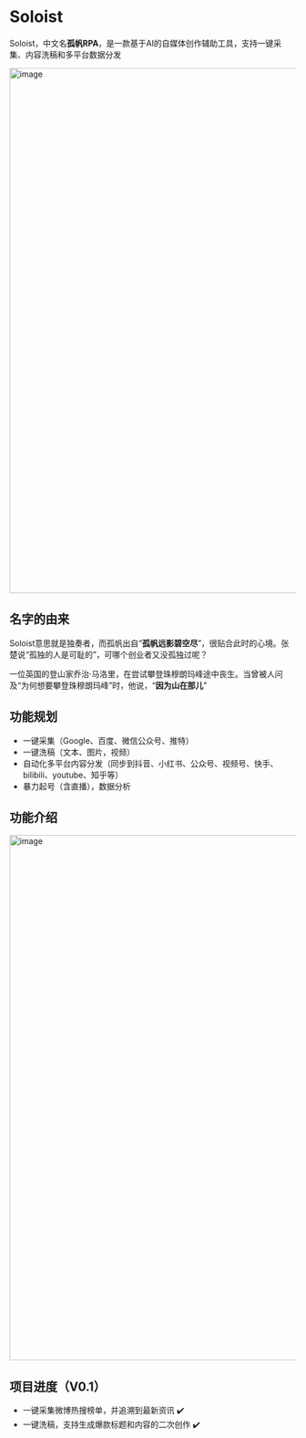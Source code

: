 # Soloist

Soloist，中文名**孤帆RPA**，是一款基于AI的自媒体创作辅助工具，支持一键采集、内容洗稿和多平台数据分发

<img width="921" alt="image" src="https://github.com/LinkedSea/Soloist/assets/16484499/741afd04-8932-41e2-9e35-ed7b37da2447">

## 名字的由来

Soloist意思就是独奏者，而孤帆出自“**孤帆远影碧空尽**”，很贴合此时的心境。张楚说“孤独的人是可耻的”，可哪个创业者又没孤独过呢？

一位英国的登山家乔治·马洛里，在尝试攀登珠穆朗玛峰途中丧生。当曾被人问及“为何想要攀登珠穆朗玛峰”时，他说，“**因为山在那儿**”

## 功能规划

* 一键采集（Google、百度、微信公众号、推特）
* 一键洗稿（文本、图片，视频） 
* 自动化多平台内容分发（同步到抖音、小红书、公众号、视频号、快手、bilibili、youtube、知乎等）
* 暴力起号（含直播），数据分析

## 功能介绍

<img width="921" alt="image" src="https://github.com/LinkedSea/Soloist/assets/16484499/2b858482-68be-45e6-bca9-12f3c35a7847">

## 项目进度（V0.1）

* 一键采集微博热搜榜单，并追溯到最新资讯 ✔️
* 一键洗稿，支持生成爆款标题和内容的二次创作 ✔️
